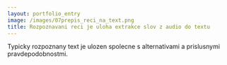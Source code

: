 ```yaml
---
layout: portfolio_entry
image: /images/07prepis_reci_na_text.png
title: Rozpoznavani reci je uloha extrakce slov z audio do textu
---
```

Typicky rozpoznany text je ulozen spolecne s alternativami a prislusnymi pravdepodobnostmi.
